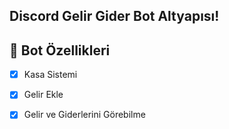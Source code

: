 ## Discord Gelir Gider Bot Altyapısı!

## 📑 Bot Özellikleri

- [x] Kasa Sistemi
- [x] Gelir Ekle
- [x] Gelir ve Giderlerini Görebilme

